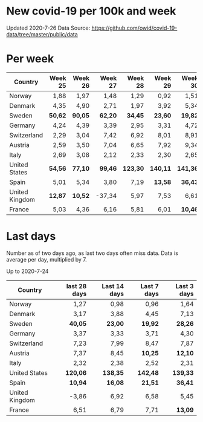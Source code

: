 # New covid-19 per 100k and week
Updated 2020-7-26
Data Source: https://github.com/owid/covid-19-data/tree/master/public/data

# Per week
|Country|Week 25|Week 26|Week 27|Week 28|Week 29|Week 30|
| --- | --: | --: | --: | --: | --: | --: |
|Norway|1,88 |1,97 |1,48 |1,29 |0,92 |1,51 |
|Denmark|4,35 |4,90 |2,71 |1,97 |3,92 |5,34 |
|Sweden|**50,62** |**90,05** |**62,20** |**34,45** |**23,60** |**19,82** |
|Germany|4,24 |4,39 |3,39 |2,95 |3,31 |4,72 |
|Switzerland|2,29 |3,04 |7,42 |6,92 |8,01 |8,91 |
|Austria|2,59 |3,50 |7,04 |6,65 |7,92 |9,34 |
|Italy|2,69 |3,08 |2,12 |2,33 |2,30 |2,65 |
|United States|**54,56** |**77,10** |**99,46** |**123,30** |**140,11** |**141,36** |
|Spain|5,01 |5,34 |3,80 |7,19 |**13,58** |**36,43** |
|United Kingdom|**12,87** |**10,52** |-37,34 |5,97 |7,53 |6,61 |
|France|5,03 |4,36 |6,16 |5,81 |6,01 |**10,46** |

# Last days
Number as of two days ago, as last two days often miss data.  Data is average per day, multiplied by 7.

Up to 2020-7-24

|Country|last 28 days|Last 14 days|Last 7 days|Last 3 days|
| --- | --: | --: | --: | --: |
|Norway|1,27|0,98|0,96|1,64|
|Denmark|3,17|3,88|4,45|7,13|
|Sweden|**40,05**|**23,00**|**19,92**|**28,26**|
|Germany|3,37|3,33|3,71|4,30|
|Switzerland|7,23|7,99|8,47|7,87|
|Austria|7,37|8,45|**10,25**|**12,10**|
|Italy|2,32|2,38|2,52|2,31|
|United States|**120,06**|**138,35**|**142,48**|**139,33**|
|Spain|**10,94**|**16,08**|**21,51**|**36,41**|
|United Kingdom|-3,86|6,92|6,58|5,45|
|France|6,51|6,79|7,71|**13,09**|
